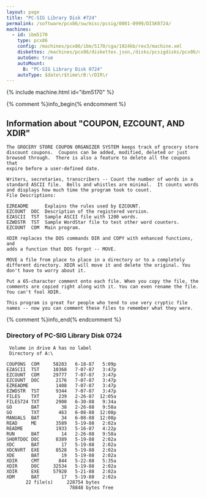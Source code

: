 ```yaml
---
layout: page
title: "PC-SIG Library Disk #724"
permalink: /software/pcx86/sw/misc/pcsig/0001-0999/DISK0724/
machines:
  - id: ibm5170
    type: pcx86
    config: /machines/pcx86/ibm/5170/cga/1024kb/rev3/machine.xml
    diskettes: /machines/pcx86/diskettes.json,/disks/pcsigdisks/pcx86/diskettes.json
    autoGen: true
    autoMount:
      B: "PC-SIG Library Disk 0724"
    autoType: $date\r$time\rB:\rDIR\r
---
```


{% include machine.html id="ibm5170" %}

{% comment %}info_begin{% endcomment %}

## Information about "COUPON, EZCOUNT, AND XDIR"

    The GROCERY STORE COUPON ORGANIZER SYSTEM keeps track of grocery store
    discount coupons.  Coupons can be added, modified, deleted or just
    browsed through.  There is also a feature to delete all the coupons that
    expire before a user-defined date.
    
    Writers, secretaries, transcribers -- Count the number of words in a
    standard ASCII file.  Bells and whistles are minimal.  It counts words
    and displays how much time the program took to count.
    File Descriptions:
    
    EZREADME      Explains the rules used by EZCOUNT.
    EZCOUNT  DOC  Description of the registered version.
    EZASCII  TST  Sample ASCII file with 1200 words.
    EZWDSTR  TST  Sample WordStar file to test other word counters.
    EZCOUNT  COM  Main program.
    
    XDIR replaces the DOS commands DIR and COPY with enhanced functions, and
    adds a function that DOS forgot -- MOVE.
    
    MOVE a file from place to place in a directory or to a completely
    different directory. XDIR will move it and delete the original. You
    don't have to worry about it.
    
    Put a 65-character comment onto each file. When you copy the file, the
    comments are copied right along with it. You can even rename the file.
    You can't fool XDIR.
    
    This program is great for people who tend to use very cryptic file
    names -- now you can comment these files to remember what they were.
{% comment %}info_end{% endcomment %}


### Directory of PC-SIG Library Disk 0724

     Volume in drive A has no label
     Directory of A:\

    COUPONS  COM     58203   6-18-87   5:09p
    EZASCII  TST     10368   7-07-87   3:47p
    EZCOUNT  COM     29777   7-07-87   3:47p
    EZCOUNT  DOC      2176   7-07-87   3:47p
    EZREADME          1408   7-07-87   3:47p
    EZWDSTR  TST      9344   7-07-87   3:47p
    FILES    TXT       239   2-26-87  12:05a
    FILES724 TXT      2900   6-30-88   9:34a
    GO       BAT        38   2-26-88   9:58a
    GO       TXT       463   6-08-88  12:08p
    MANUALS  BAT        34   6-08-88  12:08p
    READ     ME       3589   5-19-88   2:02a
    README            1933   5-16-87   4:22p
    RUN      BAT        14   2-26-88   9:58a
    SHORTDOC DOC      8389   5-19-88   2:02a
    XDC      BAT        17   5-19-88   2:02a
    XDCNVRT  EXE      8528   5-19-88   2:02a
    XDE      BAT        19   5-19-88   2:02a
    XDIR     CMT       844   5-22-88   5:35a
    XDIR     DOC     32534   5-19-88   2:02a
    XDIR     EXE     57920   5-21-88   2:02a
    XDM      BAT        17   5-19-88   2:02a
           22 file(s)     228754 bytes
                           78848 bytes free

